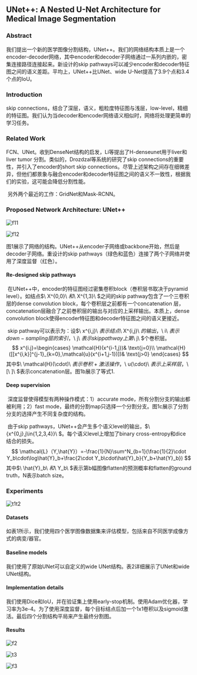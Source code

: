 ## UNet++: A Nested U-Net Architecture for Medical Image Segmentation

### Abstract

​	我们提出一个新的医学图像分割结构，UNet++。我们的网络结构本质上是一个encoder-decoder网络，其中encoder和decoder子网络通过一系列内嵌的，密集连接路径连接起来。新设计的skip pathways可以减少encoder和decoder特征图之间的语义差距。平均上，UNet++比UNet、wide U-Net提高了3.9个点和3.4个点的IoU。

### Introduction

skip connections，结合了深层，语义，粗粒度特征图与浅层，low-level，精细的特征图。我们认为当decoder和encoder网络语义相似时，网络将处理更简单的学习任务。

### Related Work

​	FCN、UNet。收到DenseNet结构的启发，Li等提出了H-denseunet用于liver和liver tumor 分割。类似的，Drozdzal等系统的研究了skip connections的重要性，并引入了encoder的short skip connections。尽管上述架构之间存在细微差异，但他们都景象与融合encoder和decoder特征图之间的语义不一致性，根据我们的实验，这可能会降低分割性能。

​	另外两个最近的工作：GridNet和Mask-RCNN。

### Proposed Network Architecture: UNet++

![f11](images\f11.png)

![f12](images\f12.png)

​	图1展示了网络的结构。UNet++从encoder子网络或backbone开始，然后是decoder子网络。重设计的skip pathways（绿色和蓝色）连接了两个子网络并使用了深度监督（红色）。

#### Re-designed skip pathways

​	在UNet++中，encoder的特征图经过密集卷积block（巻积层书取决于pyramid level）。如结点$\ X^{0,0}\ $和$\ X^{1,3}\ $之间的skip pathway包含了一个三卷积层的dense convolution block，每个卷积层之前都有一个concatenation 层，concatenation层融合了之前巻积层的输出与对应的上采样输出。本质上，dense convolution block使得encoder特征图和decoder特征图之间的语义更接近。

​	skip pathway可以表示为：设$\ x^{i,j}\ $表示结点$\ X^{i,j}\ $的输出，$\ i\ $表示down-sampling层的索引，$\ j\ $表示skip pathway上第$\ j\ $个巻积层。
$$
x^{i.j}=\begin{cases}
\mathcal{H}(x^{i-1,j})&  \text{j=0}\\
\mathcal{H}([[x^{i,k}]^{j-1}_{k=0},\mathcal{u}(x^{i+1,j-1})])&  \text{j>0}
\end{cases}
$$
其中$\ \mathcal{H}(\cdot)\ $表示卷积+激活操作，$\ u(\cdot)\ $表示上采样层，$\ [\ ]\ $表示concatenation层。图1b展示了等式1.

#### Deep supervision

​	深度监督使得模型有两种操作模式：1）accurate mode，所有分割分支的输出都被利用；2）fast mode，最终的分割map只选择一个分割分支。图1c展示了分割分支的选择产生不同复杂度的结构。

​	由于skip pathways，UNet++会产生多个语义level的输出，$\ \{x^{0,j},j\in\{1,2,3,4\}\}\ $。每个语义level上增加了binary cross-entropy和dice 结合的损失。
$$
\mathcal{L}（Y,\hat{Y}）=-\frac{1}{N}\sum^N_{b=1}(\frac{1}{2}\cdot Y_b\cdot\log\hat{Y}_b+\frac{2\cdot Y_b\cdot\hat{Y}_b}{Y_b+\hat{Y}_b})
$$
其中$\ \hat{Y}_b\ $和$\ Y_b\ $表示第b幅图像flatten的预测概率和flatten的ground truth，N表示batch size。

### Experiments

![t1t2](images\t1t2.png)

#### Datasets

如表1所示，我们使用四个医学图像数据集来评估模型，包括来自不同医学成像方式的病变/器官。

#### Baseline models

我们使用了原始UNet可以自定义的wide UNet结构。表2详细展示了UNet和wide UNet结构。

#### Implementation details

我们使用Dice和IoU，并在验证集上使用early-stop机制。使用Adam优化器，学习率为3e-4。为了使用深度监督，每个目标结点后加一个1x1卷积以及sigmoid激活。最后四个分割结构平局来产生最终分割图。

#### Results

![f2](images\f2.png)

![t3](images\t3.png)

![f3](images\f3.png)

